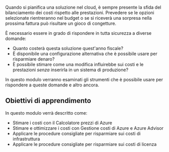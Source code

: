 Quando si pianifica una soluzione nel cloud, è sempre presente la sfida del bilanciamento dei costi rispetto alle prestazioni. Prevedere se le opzioni selezionate rientreranno nel budget o se si riceverà una sorpresa nella prossima fattura può risultare un gioco di congetture.

È necessario essere in grado di rispondere in tutta sicurezza a diverse domande:

- Quanto costerà questa soluzione quest'anno fiscale?
- È disponibile una configurazione alternativa che è possibile usare per risparmiare denaro?
- È possibile stimare come una modifica influirebbe sui costi e le prestazioni _senza_ inserirla in un sistema di produzione?

In questo modulo verranno esaminati gli strumenti che è possibile usare per rispondere a queste domande e altro ancora.

## <a name="learning-objectives"></a>Obiettivi di apprendimento

In questo modulo verrà descritto come:

- Stimare i costi con il Calcolatore prezzi di Azure
- Stimare e ottimizzare i costi con Gestione costi di Azure e Azure Advisor
- Applicare le procedure consigliate per risparmiare sui costi di infrastruttura
- Applicare le procedure consigliate per risparmiare sui costi di licenza